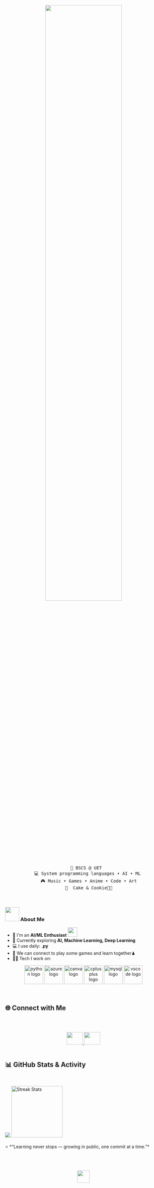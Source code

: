 <div align="center">
<img src="https://readme-typing-svg.demolab.com?font=Inconsolata&weight=500&size=50&duration=4000&pause=300&color=A7A459&center=true&vCenter=true&multiline=true&repeat=false&random=false&width=1300&height=140&lines=Hello+;I'm+Muhammad+Hamza+a+tech+goblin+%E2%9C%A9" width="70%" />
<br><br>
<pre>
    💼 BSCS @ UET  
    💻 System programming languages • AI • ML 
    🎮 Music • Games • Anime • Code • Art
    🐰  Cake & Cookie🐤🐥
</pre>
</div>
<br>

### <img src="https://github.com/TheDudeThatCode/TheDudeThatCode/blob/master/Assets/Developer.gif" width="45" /> About Me
- 🏦 I'm an **AI/ML Enthusiast** <img src="https://media.giphy.com/media/WUlplcMpOCEmTGBtBW/giphy.gif" width="30">  
- 📝 Currently exploring **AI, Machine Learning, Deep Learning**  
- 💻 I use daily: **.py**  
- 👯 We can connect to play some games and learn together♟
- 🧑‍💻 Tech I work on:  
<p align="center">
  <img src="https://skillicons.dev/icons?i=py" height="60" alt="python logo" />
  <img src="https://cdn.jsdelivr.net/gh/devicons/devicon/icons/azure/azure-original.svg" height="60" alt="azure logo" />
  <img src="https://cdn.jsdelivr.net/gh/devicons/devicon/icons/canva/canva-original.svg" height="60" alt="canva logo" />
  <img src="https://cdn.jsdelivr.net/gh/devicons/devicon/icons/cplusplus/cplusplus-original.svg" height="60" alt="cplusplus logo" />
  <img src="https://cdn.jsdelivr.net/gh/devicons/devicon/icons/mysql/mysql-original.svg" height="60" alt="mysql logo" />
  <img src="https://cdn.jsdelivr.net/gh/devicons/devicon/icons/vscode/vscode-original.svg" height="60" alt="vscode logo" />
</p>

<br>

## 🌐 Connect with Me  
<br><br>
<div align="center">
  <a href="https://www.linkedin.com/in/muhammad-hamza-dev/" >
    <img src="https://raw.githubusercontent.com/maurodesouza/profile-readme-generator/master/src/assets/icons/social/linkedin/default.svg" width="52" height="40"  />
  </a>
  <a href="https://linktr.ee/muhammadhamzadev" >
    <img src="https://raw.githubusercontent.com/maurodesouza/profile-readme-generator/master/src/assets/icons/social/linktree/default.svg" width="52" height="40"  />
  </a>
</div>
<br>


## 📊 GitHub Stats & Activity  
<br>
<p>
  <img src="https://github-readme-stats.vercel.app/api?username=buildsbyhamza&count_private=true&show_icons=true&line_height=20&title_color=7A7ADB&icon_color=2234AE&text_color=D3D3D3&bg_color=0,000000,130F40" />
  
  <img src="https://github-readme-streak-stats.herokuapp.com?user=buildsbyhamza&hide_title=false&background=0,000000,130F40&ring=7A7ADB&fire=7A7ADB&currStreakNum=FFFFFF&sideNums=FFFFFF&currStreakLabel=FFFFFF&sideLabels=FFFFFF&dates=FFFFFF" alt="Streak Stats" height="165" />

<br>
<br>
⭐️ *“Learning never stops — growing in public, one commit at a time.”*  

<br><br>
<div align="center">
<img src="https://raw.githubusercontent.com/innng/innng/master/assets/kyubey.gif" height="40" />
<br><br></div>


